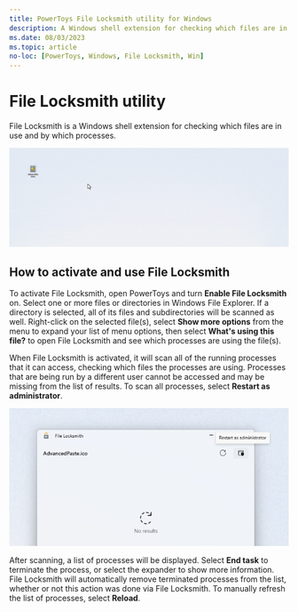 ```yaml
---
title: PowerToys File Locksmith utility for Windows
description: A Windows shell extension for checking which files are in use and by which processes.
ms.date: 08/03/2023
ms.topic: article
no-loc: [PowerToys, Windows, File Locksmith, Win]
---
```


# File Locksmith utility

File Locksmith is a Windows shell extension for checking which files are in use and by which processes.

![File Locksmith Demo.](../images/powertoys-file-locksmith.gif)

## How to activate and use File Locksmith

To activate File Locksmith, open PowerToys and turn **Enable File Locksmith** on. Select one or more files or directories in Windows File Explorer. If a directory is selected, all of its files and subdirectories will be scanned as well. Right-click on the selected file(s), select **Show more options** from the menu to expand your list of menu options, then select **What's using this file?** to open File Locksmith and see which processes are using the file(s).

When File Locksmith is activated, it will scan all of the running processes that it can access, checking which files the processes are using. Processes that are being run by a different user cannot be accessed and may be missing from the list of results. To scan all processes, select **Restart as administrator**.

![Restart File Locksmith as administrator.](../images/powertoys-file-locksmith-restart-as-admin.png)

After scanning, a list of processes will be displayed. Select **End task** to terminate the process, or select the expander to show more information.
File Locksmith will automatically remove terminated processes from the list, whether or not this action was done via File Locksmith. To manually refresh the list of processes, select **Reload**.
